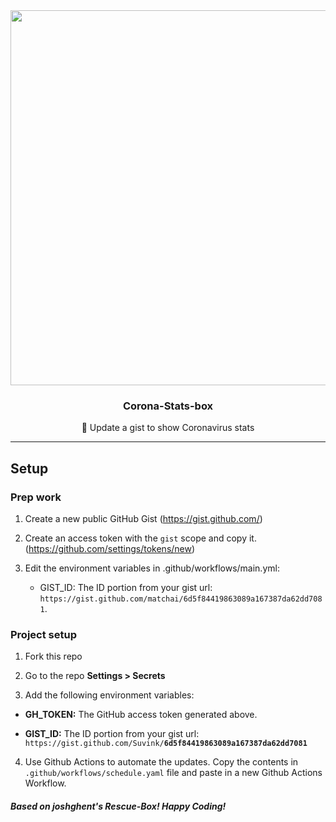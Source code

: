 
<center>
   <img  width="600"  src="https://i.imgur.com/BfvMCb6.png">
   <h3  align="center">Corona-Stats-box</h3>
   <p  align="center">🦠 Update a gist to show Coronavirus stats </p>
</center>

---

## Setup

### Prep work

1. Create a new public GitHub Gist (https://gist.github.com/)

2. Create an access token with the `gist` scope and copy it. (https://github.com/settings/tokens/new)

3. Edit the environment variables in .github/workflows/main.yml:
      - GIST_ID: The ID portion from your gist url: `https://gist.github.com/matchai/6d5f84419863089a167387da62dd7081`.
      

### Project setup


1. Fork this repo

2. Go to the repo **Settings > Secrets**

3. Add the following environment variables:

-  **GH_TOKEN:** The GitHub access token generated above.

-  **GIST_ID:** The ID portion from your gist url: `https://gist.github.com/Suvink/`**`6d5f84419863089a167387da62dd7081`**

4. Use Github Actions to automate the updates. Copy the contents in `.github/workflows/schedule.yaml` file and paste in a new Github Actions Workflow.
##### Based on joshghent's Rescue-Box! Happy Coding!